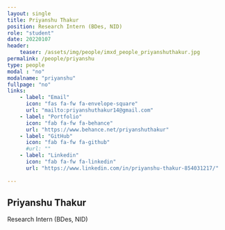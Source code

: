 ```yaml
---
layout: single
title: Priyanshu Thakur
position: Research Intern (BDes, NID)
role: "student"
date: 20220107
header:
    teaser: /assets/img/people/imxd_people_priyanshuthakur.jpg
permalink: /people/priyanshu
type: people
modal : "no"
modalname: "priyanshu"
fullpage: "no"
links:
    - label: "Email"
      icon: "fas fa-fw fa-envelope-square"
      url: "mailto:priyanshuthakur14@gmail.com"
    - label: "Portfolio"
      icon: "fab fa-fw fa-behance"
      url: "https://www.behance.net/priyanshuthakur"
    - label: "GitHub"
      icon: "fab fa-fw fa-github"
      #url: ""
    - label: "Linkedin"
      icon: "fab fa-fw fa-linkedin"
      url: "https://www.linkedin.com/in/priyanshu-thakur-854031217/"
      
---
```


## Priyanshu Thakur
Research Intern (BDes, NID)

